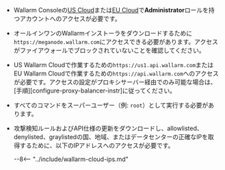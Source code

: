 * Wallarm Consoleの[US Cloud](https://us1.my.wallarm.com/)または[EU Cloud](https://my.wallarm.com/)で**Administrator**ロールを持つアカウントへのアクセスが必要です。
* オールインワンのWallarmインストーラをダウンロードするために`https://meganode.wallarm.com`にアクセスできる必要があります。アクセスがファイアウォールでブロックされていないことを確認してください。
* US Wallarm Cloudで作業するための`https://us1.api.wallarm.com`またはEU Wallarm Cloudで作業するための`https://api.wallarm.com`へのアクセスが必要です。アクセスの設定がプロキシサーバー経由でのみ可能な場合は、[手順][configure-proxy-balancer-instr]に従ってください。
* すべてのコマンドをスーパーユーザー（例: `root`）として実行する必要があります。
* 攻撃検知ルールおよびAPI仕様の更新をダウンロードし、allowlisted、denylisted、graylistedの国、地域、またはデータセンターの正確なIPを取得するために、以下のIPアドレスへのアクセスが必要です。

    --8<-- "../include/wallarm-cloud-ips.md"